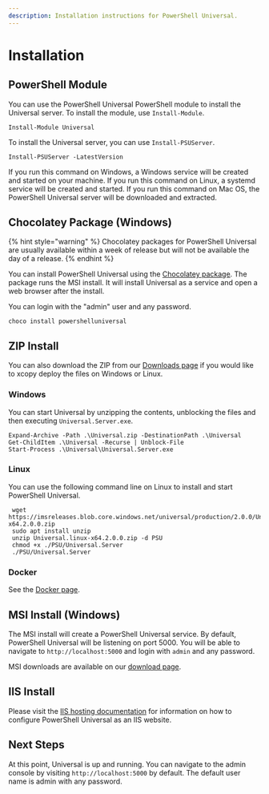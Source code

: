 ```yaml
---
description: Installation instructions for PowerShell Universal.
---
```


# Installation

## PowerShell Module

You can use the PowerShell Universal PowerShell module to install the Universal server. To install the module, use `Install-Module`.

```
Install-Module Universal
```

To install the Universal server, you can use `Install-PSUServer`.

```
Install-PSUServer -LatestVersion
```

If you run this command on Windows, a Windows service will be created and started on your machine. If you run this command on Linux, a systemd service will be created and started. If you run this command on Mac OS, the PowerShell Universal server will be downloaded and extracted.&#x20;

## Chocolatey Package (Windows)

{% hint style="warning" %}
Chocolatey packages for PowerShell Universal are usually available within a week of release but will not be available the day of a release.&#x20;
{% endhint %}

You can install PowerShell Universal using the [Chocolatey package](https://chocolatey.org/packages/powershelluniversal). The package runs the MSI install. It will install Universal as a service and open a web browser after the install.

You can login with the "admin" user and any password.

```
choco install powershelluniversal
```



## ZIP Install

You can also download the ZIP from our [Downloads page](https://ironmansoftware.com/downloads/) if you would like to xcopy deploy the files on Windows or Linux.

### Windows

You can start Universal by unzipping the contents, unblocking the files and then executing `Universal.Server.exe`.

```
Expand-Archive -Path .\Universal.zip -DestinationPath .\Universal
Get-ChildItem .\Universal -Recurse | Unblock-File
Start-Process .\Universal\Universal.Server.exe
```

### Linux

You can use the following command line on Linux to install and start PowerShell Universal.&#x20;

```
 wget https://imsreleases.blob.core.windows.net/universal/production/2.0.0/Universal.linux-x64.2.0.0.zip
 sudo apt install unzip 
 unzip Universal.linux-x64.2.0.0.zip -d PSU
 chmod +x ./PSU/Universal.Server
 ./PSU/Universal.Server
```

### Docker

See the [Docker page](docker.md#installation).

## MSI Install (Windows)

The MSI install will create a PowerShell Universal service. By default, PowerShell Universal will be listening on port 5000. You will be able to navigate to `http://localhost:5000` and login with `admin` and any password.

MSI downloads are available on our [download page](https://ironmansoftware.com/downloads).&#x20;

## IIS Install

Please visit the [IIS hosting documentation](../config/hosting/hosting-iis.md) for information on how to configure PowerShell Universal as an IIS website.&#x20;

## Next Steps

At this point, Universal is up and running. You can navigate to the admin console by visiting `http://localhost:5000` by default. The default user name is admin with any password.&#x20;
